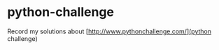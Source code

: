 python-challenge
================


Record my solutions about [http://www.pythonchallenge.com/](python challenge)

